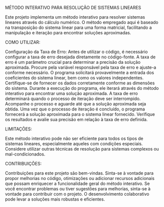 MÉTODO INTERATIVO PARA RESOLUÇÃO DE SISTEMAS LINEARES

Este projeto implementa um método interativo para resolver sistemas lineares através do cálculo numérico. O método empregado aqui é baseado na transposição do sistema linear para uma forma matricial, facilitando a manipulação e iteração para encontrar soluções aproximadas.

COMO UTILIZAR:

Configuração da Taxa de Erro:
Antes de utilizar o código, é necessário configurar a taxa de erro desejada diretamente no código-fonte. A taxa de erro é um parâmetro crucial para determinar a precisão da solução aproximada. Procure pela variável responsável pela taxa de erro e ajuste-a conforme necessário.
O programa solicitará provavelmente a entrada dos coeficientes do sistema linear, bem como os valores independentes. Certifique-se de fornecer os dados corretamente conforme as dimensões do sistema.
Durante a execução do programa, ele iterará através do método interativo para encontrar uma solução aproximada. A taxa de erro determinará quando o processo de iteração deve ser interrompido. Acompanhe o processo e aguarde até que a solução aproximada seja obtida.
Uma vez que o processo de iteração é concluído, o programa fornecerá a solução aproximada para o sistema linear fornecido. Verifique os resultados e avalie sua precisão em relação à taxa de erro definida.

LIMITAÇÕES:

Este método interativo pode não ser eficiente para todos os tipos de sistemas lineares, especialmente aqueles com condições especiais. Considere utilizar outras técnicas de resolução para sistemas complexos ou mal-condicionados.

CONTRIBUIÇÕES:

Contribuições para este projeto são bem-vindas. Sinta-se à vontade para propor melhorias no código, otimizações ou adicionar recursos adicionais que possam enriquecer a funcionalidade geral do método interativo. Se você encontrar problemas ou tiver sugestões para melhorias, sinta-se à vontade para contribuir com o projeto. O desenvolvimento colaborativo pode levar a soluções mais robustas e eficientes.

